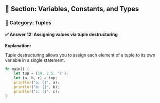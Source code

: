 ## 📘 Section: Variables, Constants, and Types  
### 🔹 Category: Tuples  
#### ✅ Answer 12: Assigning values via tuple destructuring

**Explanation:**

Tuple destructuring allows you to assign each element of a tuple to its own variable in a single statement.

```rust
fn main() {
    let tup = (10, 2.5, 'z');
    let (a, b, c) = tup;
    println!("a: {}", a);
    println!("b: {}", b);
    println!("c: {}", c);
}
```
